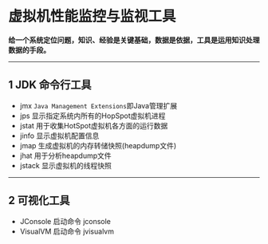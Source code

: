 #  虚拟机性能监控与监视工具

**给一个系统定位问题，知识、经验是关键基础，数据是依据，工具是运用知识处理数据的手段。**

---
## 1 JDK 命令行工具

- jmx `Java Management Extensions`即Java管理扩展
- jps 显示指定系统内所有的HopSpot虚拟机进程
- jstat 用于收集HotSpot虚拟机各方面的运行数据
- jinfo 显示虚拟机配置信息
- jmap 生成虚拟机的内存转储快照(heapdump文件)
- jhat 用于分析heapdump文件
- jstack 显示虚拟机的线程快照

---
## 2 可视化工具

- JConsole 启动命令 jconsole
- VisualVM 启动命令 jvisualvm
